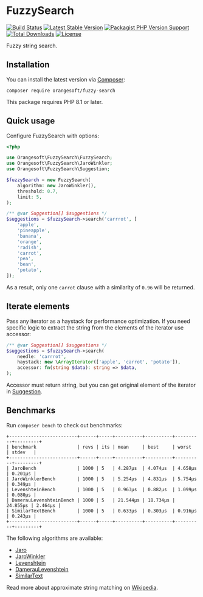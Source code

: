 # FuzzySearch

[![Build Status](https://img.shields.io/github/workflow/status/Orangesoft-Development/fuzzy-search/build/master?style=plastic)](https://github.com/Orangesoft-Development/fuzzy-search/actions/workflows/continuous-integration.yml)
[![Latest Stable Version](https://img.shields.io/packagist/v/orangesoft/fuzzy-search?style=plastic)](https://packagist.org/packages/orangesoft/fuzzy-search)
[![Packagist PHP Version Support](https://img.shields.io/packagist/php-v/orangesoft/fuzzy-search?style=plastic&color=8892BF)](https://packagist.org/packages/orangesoft/fuzzy-search)
[![Total Downloads](https://img.shields.io/packagist/dt/orangesoft/fuzzy-search?style=plastic)](https://packagist.org/packages/orangesoft/fuzzy-search)
[![License](https://img.shields.io/packagist/l/orangesoft/fuzzy-search?style=plastic&color=428F7E)](https://packagist.org/packages/orangesoft/fuzzy-search)

Fuzzy string search.

## Installation

You can install the latest version via [Composer](https://getcomposer.org/):

```text
composer require orangesoft/fuzzy-search
```

This package requires PHP 8.1 or later.

## Quick usage

Configure FuzzySearch with options:

```php
<?php

use Orangesoft\FuzzySearch\FuzzySearch;
use Orangesoft\FuzzySearch\JaroWinkler;
use Orangesoft\FuzzySearch\Suggestion;

$fuzzySearch = new FuzzySearch(
    algorithm: new JaroWinkler(),
    threshold: 0.7,
    limit: 5,
);

/** @var Suggestion[] $suggestions */
$suggestions = $fuzzySearch->search('carrrot', [
    'apple',
    'pineapple',
    'banana',
    'orange',
    'radish',
    'carrot',
    'pea',
    'bean',
    'potato',
]);
```

As a result, only one `carrot` clause with a similarity of `0.96` will be returned.

## Iterate elements

Pass any iterator as a haystack for performance optimization. If you need specific logic to extract the string from the elements of the iterator use accessor:

```php
/** @var Suggestion[] $suggestions */
$suggestions = $fuzzySearch->search(
    needle: 'carrrot',
    haystack: new \ArrayIterator(['apple', 'carrot', 'potato']),
    accessor: fn(string $data): string => $data,
);
```

Accessor must return string, but you can get original element of the iterator in [Suggestion](src/Suggestion.php).

## Benchmarks

Run `composer bench` to check out benchmarks:

```text
+-------------------------+------+-----+----------+----------+----------+---------+
| benchmark               | revs | its | mean     | best     | worst    | stdev   |
+-------------------------+------+-----+----------+----------+----------+---------+
| JaroBench               | 1000 | 5   | 4.287μs  | 4.074μs  | 4.658μs  | 0.201μs |
| JaroWinklerBench        | 1000 | 5   | 5.254μs  | 4.831μs  | 5.754μs  | 0.349μs |
| LevenshteinBench        | 1000 | 5   | 0.963μs  | 0.882μs  | 1.099μs  | 0.080μs |
| DamerauLevenshteinBench | 1000 | 5   | 21.544μs | 18.734μs | 24.855μs | 2.464μs |
| SimilarTextBench        | 1000 | 5   | 0.633μs  | 0.303μs  | 0.916μs  | 0.243μs |
+-------------------------+------+-----+----------+----------+----------+---------+
```

The following algorithms are available:

- [Jaro](src/Jaro.php)
- [JaroWinkler](src/JaroWinkler.php)
- [Levenshtein](src/Levenshtein.php)
- [DamerauLevenshtein](src/DamerauLevenshtein.php)
- [SimilarText](src/SimilarText.php)

Read more about approximate string matching on [Wikipedia](https://en.wikipedia.org/wiki/Approximate_string_matching).
